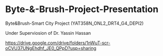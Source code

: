 # Byte-&-Brush-Project-Presentation
Byte&Brush-Smart City Project (YAT358N_ONL2_DRT4_G4_DEPI2)  

Under Superviosion of Dr. Yassin Hassan

https://drive.google.com/drive/folders/1nWuT-scr-oCVU37UNgEhdhf_JE0_QPpD?usp=sharing
